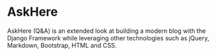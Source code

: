 # AskHere

AskHere (Q&A) is an extended look at building a modern blog with the Django Framework while leveraging other technologies such as jQuery, Markdown, Bootstrap, HTML and CSS.
